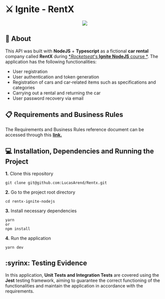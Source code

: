 # ⚔️ Ignite - RentX

<p align="center">
  <img src=assets/rentx_logo.png>
</p>

## :pushpin: About
This API was built with **NodeJS** + **Typescript** as a fictional **car rental** company called **RentX** during [**Rocketseat*'s **Ignite NodeJS** course *](https://github.com/Rocketseat).
The application has the following functionalities:
- User registration
- User authentication and token generation
- Registration of cars and car-related items such as specifications and categories
- Carrying out a rental and returning the car
- User password recovery via email

## 📋 Requirements and Business Rules
The Requirements and Business Rules reference document can be accessed through this [**link.**](https://www.notion.so/Requisitos-e-Regras-de-Neg-cio-RentX-5aefdddde3304896a6e10e2f5b3c98f7)

## 💻 Installation, Dependencies and Running the Project
**1.** Clone this repository
```
git clone git@github.com:LucasArend/Rentx.git
```
**2.** Go to the project root directory
```
cd rentx-ignite-nodejs
```
**3.** Install necessary dependencies
```
yarn
or
npm install
```
**4.** Run the application
```
yarn dev
```

## :syrinx: Testing Evidence
In this application, **Unit Tests and Integration Tests** are covered using the **Jest** testing framework, aiming to guarantee the correct functioning of the functionalities and maintain the application in accordance with the requirements. <br/>
